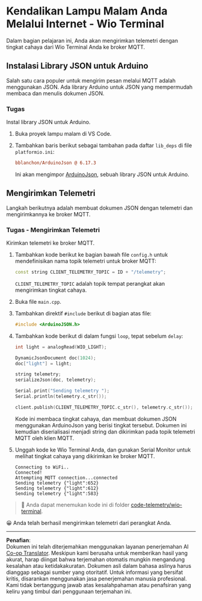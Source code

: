 <!--
CO_OP_TRANSLATOR_METADATA:
{
  "original_hash": "4bcc29fe2b65e56eada83d2476279227",
  "translation_date": "2025-08-28T00:26:42+00:00",
  "source_file": "1-getting-started/lessons/4-connect-internet/wio-terminal-telemetry.md",
  "language_code": "id"
}
-->
# Kendalikan Lampu Malam Anda Melalui Internet - Wio Terminal

Dalam bagian pelajaran ini, Anda akan mengirimkan telemetri dengan tingkat cahaya dari Wio Terminal Anda ke broker MQTT.

## Instalasi Library JSON untuk Arduino

Salah satu cara populer untuk mengirim pesan melalui MQTT adalah menggunakan JSON. Ada library Arduino untuk JSON yang mempermudah membaca dan menulis dokumen JSON.

### Tugas

Instal library JSON untuk Arduino.

1. Buka proyek lampu malam di VS Code.

1. Tambahkan baris berikut sebagai tambahan pada daftar `lib_deps` di file `platformio.ini`:

    ```ini
    bblanchon/ArduinoJson @ 6.17.3
    ```

    Ini akan mengimpor [ArduinoJson](https://arduinojson.org), sebuah library JSON untuk Arduino.

## Mengirimkan Telemetri

Langkah berikutnya adalah membuat dokumen JSON dengan telemetri dan mengirimkannya ke broker MQTT.

### Tugas - Mengirimkan Telemetri

Kirimkan telemetri ke broker MQTT.

1. Tambahkan kode berikut ke bagian bawah file `config.h` untuk mendefinisikan nama topik telemetri untuk broker MQTT:

    ```cpp
    const string CLIENT_TELEMETRY_TOPIC = ID + "/telemetry";
    ```

    `CLIENT_TELEMETRY_TOPIC` adalah topik tempat perangkat akan mengirimkan tingkat cahaya.

1. Buka file `main.cpp`.

1. Tambahkan direktif `#include` berikut di bagian atas file:

    ```cpp
    #include <ArduinoJSON.h>
    ```

1. Tambahkan kode berikut di dalam fungsi `loop`, tepat sebelum `delay`:

    ```cpp
    int light = analogRead(WIO_LIGHT);

    DynamicJsonDocument doc(1024);
    doc["light"] = light;

    string telemetry;
    serializeJson(doc, telemetry);

    Serial.print("Sending telemetry ");
    Serial.println(telemetry.c_str());

    client.publish(CLIENT_TELEMETRY_TOPIC.c_str(), telemetry.c_str());
    ```

    Kode ini membaca tingkat cahaya, dan membuat dokumen JSON menggunakan ArduinoJson yang berisi tingkat tersebut. Dokumen ini kemudian diserialisasi menjadi string dan dikirimkan pada topik telemetri MQTT oleh klien MQTT.

1. Unggah kode ke Wio Terminal Anda, dan gunakan Serial Monitor untuk melihat tingkat cahaya yang dikirimkan ke broker MQTT.

    ```output
    Connecting to WiFi..
    Connected!
    Attempting MQTT connection...connected
    Sending telemetry {"light":652}
    Sending telemetry {"light":612}
    Sending telemetry {"light":583}
    ```

> 💁 Anda dapat menemukan kode ini di folder [code-telemetry/wio-terminal](../../../../../1-getting-started/lessons/4-connect-internet/code-telemetry/wio-terminal).

😀 Anda telah berhasil mengirimkan telemetri dari perangkat Anda.

---

**Penafian**:  
Dokumen ini telah diterjemahkan menggunakan layanan penerjemahan AI [Co-op Translator](https://github.com/Azure/co-op-translator). Meskipun kami berusaha untuk memberikan hasil yang akurat, harap diingat bahwa terjemahan otomatis mungkin mengandung kesalahan atau ketidakakuratan. Dokumen asli dalam bahasa aslinya harus dianggap sebagai sumber yang otoritatif. Untuk informasi yang bersifat kritis, disarankan menggunakan jasa penerjemahan manusia profesional. Kami tidak bertanggung jawab atas kesalahpahaman atau penafsiran yang keliru yang timbul dari penggunaan terjemahan ini.